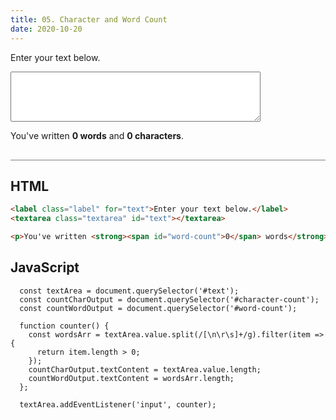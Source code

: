 ```yaml
---
title: 05. Character and Word Count
date: 2020-10-20
---
```


<div class="output-container">

  <style type="text/css">
    .label {
    display: block;
    width: 100%;
    margin-bottom: 6px;
    }

    .textarea {
      min-width: 400px;
      min-height: 80px;
    }

     .textarea:focus {
      outline: none;
      box-shadow: 0 0 3px 1px #8e45ff;
    }
  </style>

  <label class="label" for="text">Enter your text below.</label>
  <textarea class="textarea" id="text"></textarea>

  <p>You've written <strong><span id="word-count">0</span> words</strong> and <strong><span id="character-count">0</span> characters</strong>.</p>

  <script>
    const textArea = document.querySelector('#text');
    const countCharOutput = document.querySelector('#character-count');
    const countWordOutput = document.querySelector('#word-count');

    function counter() {
      const wordsArr = textArea.value.split(/[\n\r\s]+/g).filter(item => {
        return item.length > 0;
      });
      countCharOutput.textContent = textArea.value.length;
      countWordOutput.textContent = wordsArr.length;
    };

    textArea.addEventListener('input', counter);
  </script>

</div>

<div class="html-container" style="border-top: .5px solid grey; margin-top: 30px;">

## HTML

```HTML
<label class="label" for="text">Enter your text below.</label>
<textarea class="textarea" id="text"></textarea>

<p>You've written <strong><span id="word-count">0</span> words</strong> and <strong><span id="character-count">0</span> characters</strong>.</p>
```

</div>
<div class="js-container">

## JavaScript

```JS
  const textArea = document.querySelector('#text');
  const countCharOutput = document.querySelector('#character-count');
  const countWordOutput = document.querySelector('#word-count');

  function counter() {
    const wordsArr = textArea.value.split(/[\n\r\s]+/g).filter(item => {
      return item.length > 0;
    });
    countCharOutput.textContent = textArea.value.length;
    countWordOutput.textContent = wordsArr.length;
  };

  textArea.addEventListener('input', counter);
```

</dvi>
